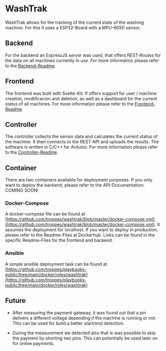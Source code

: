 # WashTrak

WashTrak allows for the tracking of the current state of the washing machine. For this it uses a ESP32-Board with a MPU-6050 sensor.

## Backend

For the backend an ExpressJS server was used, that offers REST-Routes for the data on all machines currently in use. For more information please refer to the [Backend-Readme](https://github.com/troppes/washtrak/tree/master/backend).

## Frontend

The frontend was built with Svelte-Kit. If offers support for user / machine creation, modificacion and deletion, as well as a dashboard for the current status of all machines. For more information please refer to the [Frontend-Readme](https://github.com/troppes/washtrak/tree/master/frontend).

## Controller

The controller collects the sensor data and calculates the current status of the machine. It then connects to the REST-API and uploads the results. The software is written in C/C++ for Arduino. For more information please refer to the [Controller-Readme](https://github.com/troppes/washtrak/tree/master/controller).

## Container

There are two containers available for deployment purposes. If you only want to deploy the backend, please refer to the API-Documentation: COMING SOON!

### Docker-Compose

A docker-compose file can be found at [https://github.com/troppes/washtrak/blob/master/docker-compose.yml](https://github.com/troppes/washtrak/blob/master/docker-compose.yml). It assumes the deployment for localhost. If you want to deploy in production, please refer to the Readme-Files at Dockerhub. Links can be found in the specific Readme-Files for the frontend and backend.

### Ansible

A simple ansible deployment task can be found at [https://github.com/troppes/playbooks-public/tree/main/docker/roles/washtrak](https://github.com/troppes/playbooks-public/tree/main/docker/roles/washtrak)

## Future

- After measuring the payment gateway, it was found out that a pin delivers a different voltage depending if the machine is running or not. This can be used for build a better start/end detection.

- During the measurement we detected also that is was possible to skip the payment by shorting two pins. This can potentially be used later on for online payments.
